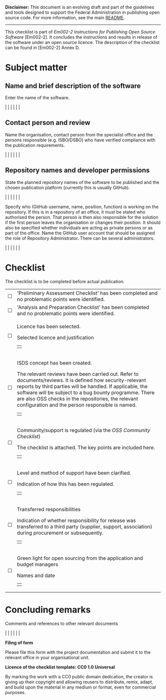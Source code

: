 **Disclaimer:** This document is an evolving draft and part of the guidelines and tools designed to support the Federal Administration in publishing open source code. For more information, see the main [README](https://github.com/swiss/opensource-guidelines/tree/main).

---

This checklist is part of *Em002-2 Instructions for Publishing Open
Source Software* \[Em002-2\]. It concludes the instructions and results
in release of the software under an open source licence. The description
of the checklist can be found in \[Em002-2\] Annex D.

# Subject matter

## Name and brief description of the software

Enter the name of the software.

|  |
|  |
|  |

## Contact person and review

Name the organisation, contact person from the specialist office and the
persons responsible (e.g. ISBO/DSBO) who have verified compliance with
the publication requirements.

|  |
|  |
|  |

## Repository names and developer permissions

State the planned repository names of the software to be published and
the chosen publication platform (currently this is usually GitHub).

|  |
|  |
|  |

Specify who (GitHub username, name, position, function) is working on
the repository. If this is in a repository of an office, it must be
stated who authorised the person. That person is then also responsible
for the solution if the first person leaves the organisation or changes
their position. It should also be specified whether individuals are
acting as private persons or as part of the office. Name the GitHub user
account that should be assigned the role of Repository Administrator.
There can be several administrators.

|  |
|  |
|  |

# Checklist

The checklist is to be completed before actual publication.

<table>
<tbody>
<tr class="odd">
<td>☐</td>
<td>'Preliminary Assessment Checklist' has been completed and no problematic points were identified.</td>
</tr>
<tr class="even">
<td>☐</td>
<td>'Analysis and Preparation Checklist' has been completed and no problematic points were identified.</td>
</tr>
<tr class="odd">
<td>☐</td>
<td><p>Licence has been selected.</p>
<p>Selected licence and justification</p>
<table>
<tbody>
<tr class="odd">
<td></td>
</tr>
</tbody>
</table></td>
</tr>
<tr class="even">
<td>☐</td>
<td><p>ISDS concept has been created.</p>
<p>The relevant reviews have been carried out. Refer to documents/reviews. It is defined how security-relevant reports by third parties will be handled. If applicable, the software will be subject to a bug bounty programme. There are also OSS checks in the repositories, the relevant configuration and the person responsible is named.</p>
<table>
<tbody>
<tr class="odd">
<td></td>
</tr>
</tbody>
</table></td>
</tr>
<tr class="odd">
<td>☐</td>
<td><p>Community/support is regulated (via the <em>OSS Community Checklist</em>)</p>
<p>The checklist is attached. The key points are included here.</p>
<table>
<tbody>
<tr class="odd">
<td></td>
</tr>
</tbody>
</table></td>
</tr>
<tr class="even">
<td>☐</td>
<td><p>Level and method of support have been clarified.</p>
<p>Indication of how this has been regulated.</p>
<table>
<tbody>
<tr class="odd">
<td></td>
</tr>
</tbody>
</table></td>
</tr>
<tr class="odd">
<td>☐</td>
<td><p>Transferred responsibilities</p>
<p>Indication of whether responsibility for release was transferred to a third party (supplier, support, association) during procurement or subsequently.</p>
<table>
<tbody>
<tr class="odd">
<td></td>
</tr>
</tbody>
</table></td>
</tr>
<tr class="even">
<td>☐</td>
<td><p>Green light for open sourcing from the application and budget managers</p>
<p>Names and date</p>
<table>
<tbody>
<tr class="odd">
<td></td>
</tr>
</tbody>
</table></td>
</tr>
</tbody>
</table>

# Concluding remarks

Comments and references to other relevant documents

|  |
|  |
|  |

**Filing of form**

Please file this form with the project documentation and submit it to
the relevant office in your organisational unit.

**Licence of the checklist template: CC0 1.0 Universal**

By marking the work with a CC0 public domain dedication, the creator is
giving up their copyright and allowing reusers to distribute, remix,
adapt, and build upon the material in any medium or format, even for
commercial purposes.
